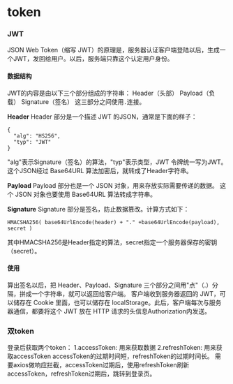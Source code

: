 token
===

### JWT
JSON Web Token（缩写 JWT）的原理是，服务器认证客户端登陆以后，生成一个JWT，发回给用户。以后，服务端只靠这个认定用户身份。

#### 数据结构
JWT的内容是由以下三个部分组成的字符串：
Header（头部）
Payload（负载）
Signature（签名）
这三部分之间使用`.`连接。

**Header**
Header 部分是一个描述 JWT 的JSON，通常是下面的样子：
```
{
  "alg": "HS256",
  "typ": "JWT"
}
```
"alg"表示Signature（签名）的算法，"typ"表示类型，JWT 令牌统一写为JWT。
这个JSON经过 Base64URL 算法加密后，就转成了Header字符串。

**Payload**
Payload 部分也是一个 JSON 对象，用来存放实际需要传递的数据。
这个 JSON 对象也要使用 Base64URL 算法转成字符串。

**Signature**
Signature 部分是签名，防止数据篡改。计算方式如下：
```
HMACSHA256( base64UrlEncode(header) + "." +base64UrlEncode(payload), secret )
```
其中HMACSHA256是Header指定的算法，secret指定一个服务器保存的密钥（secret）。

#### 使用
算出签名以后，把 Header、Payload、Signature 三个部分之间用"点"（.）分隔，拼成一个字符串，就可以返回给客户端。
客户端收到服务器返回的 JWT，可以储存在 Cookie 里面，也可以储存在 localStorage。此后，客户端每次与服务器通信，都要将这个 JWT 放在 HTTP 请求的头信息Authorization内发送。


### 双token
登录后获取两个token：
1.accessToken: 用来获取数据
2.refreshToken: 用来获取accessToken
accessToken的过期时间短，refreshToken的过期时间长。
需要axios做响应拦截，accessToken过期后，使用refreshToken刷新accessToken，refreshToken过期后，跳转到登录页。